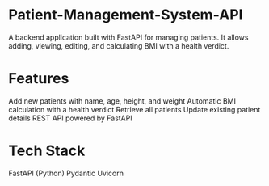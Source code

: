 # Patient-Management-System-API
A backend application built with FastAPI for managing patients.
It allows adding, viewing, editing, and calculating BMI with a health verdict.

# Features
Add new patients with name, age, height, and weight
Automatic BMI calculation with a health verdict
Retrieve all patients
Update existing patient details
REST API powered by FastAPI

# Tech Stack
FastAPI (Python)
Pydantic
Uvicorn
